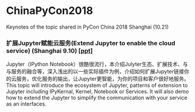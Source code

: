 # ChinaPyCon2018
Keynotes of the topic shared in PyCon China 2018 Shanghai (10.21)

### 扩展Jupyter赋能云服务(Extend Jupyter to enable the cloud service) (Shanghai 9.10) <a target="_blank" href="https://github.com/wjo1212/ChinaPyCon2018/raw/master/%E4%BD%BF%E7%94%A8Jupyter%E8%B5%8B%E8%83%BD%E4%BA%91%E6%9C%8D%E5%8A%A1.pdf">[ppt]</a>
Jupyter（IPython Notebook）很酷很流行，本介绍Julyter生态、扩展技术、与与服务的融合等，深入浅出的以一些实际插件为例，介绍如何扩展Jupyter链接你的云服务，优化服务的输出，让Jupyter更智能，为你的项目和客户很好地服务。
This topic will introduce the ecosystem of Jupyter, patterns of extension to Jupyter including IPyKernal, Kernel, Notebook or Services. It will also demo how to extend the Jupyter to simplify the communication with your service as an interfaces.